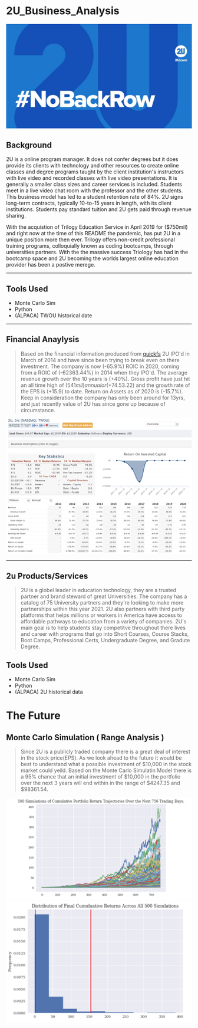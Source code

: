 # 2U_Business_Analysis


<img src="Images/2u image.jpg"/>



## Background
 
2U is a online program manager. It does not confer degrees but it does provide its clients with technology and other resources to create online classes and degree programs taught by the client institution's instructors with live video and recorded classes with live video presentations. It is generally a smaller class sizes and career services is included. Students meet in a live video chat room with the professor and the other students. This business model has led to a student retention rate of 84%. 2U signs long-term contracts, typically 10-to-15 years in length, with its client institutions. Students pay standard tuition and 2U gets paid through revenue sharing.

With the acquistion of Trilogy Education Service in April 2019 for ($750mil) and right now at the time of this README the pandemic, has put 2U in a unique position more then ever. Trilogy offers non-credit professional training programs, colloquially known as coding bootcamps, through universities partners. With the the massive success Triology has had in the bootcamp space and 2U becoming the worlds largest online education provider has been a postive merege.  

---

## Tools Used 
 * Monte Carlo Sim
 * Python
 * (ALPACA) TWOU historical date

---
 
 ## Financial Anaylysis
 
 > Based on the financial information produced from [quickfs](https://quickfs.net/company/TWOU:US)  2U IPO'd in March of 2014 and have since been trying to break even on there investment. The company is now (-65.9%) ROIC in 2020, coming from a ROIC of (-62363.44%) in 2014 when they IPO'd. The average revenue growth over the 10 years is (+40%). Gross profit have just hit an all time high of ($541mil)annual or (+74.5%) growth 10yr median margins. Earnings per share is (+$3.22) and the growth rate of the EPS is (+15.9) to date. Return on Assets as of 2020 is (-15.7%). Keep in consideration the company has only been around for 13yrs, and just recently value of 2U has since gone up because of circumstance.
 
 
 <img src="Images/2u_Financials.PNG"/>
 

---


## 2u Products/Services 

> 2U is a globel leader in education technology, they are a trusted partner and brand steward of great Universities. The company has a catalog of 75 University partners and they're looking to make more partnerships within this year 2021. 2U also partners with third party platforms that helps millions or workers in America have access to affordable pathways to education from a variety of companies. 2U's main goal is to help students stay competitve throughout there lives and career with programs that go into Short Courses, Course Stacks, Boot Camps, Professional Certs, Undergraduate Degree, and Gradute Degree. 





## Tools Used 
 * Monte Carlo Sim
 * Python
 * (ALPACA) 2U historical data
 
 # The Future 
 
 ##  Monte Carlo Simulation ( Range Analysis )
 
 
 >  Since 2U is a publicly traded company there is a great deal of interest in the stock price(EPS). As we look ahead to the future it would be best to understand what a possible investment of $10,000 in the stock market could yeild. Based on the Monte Carlo Simulatin Model there is a 95% chance that an initial investment of $10,000 in the portfolio over the next 3 years will end within in the range of $4247.35 and $98361.54.
 

<img src="Images/2U_Monte_Carlo.PNG"/>

 <img src="Images/2U_Distrbu_Cum_Return.PNG"/>
 
 
